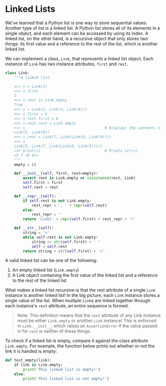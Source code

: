 # Linked Lists

We've learned that a Python list is one way to store sequential values. Another type of list is a linked list. A Python list stores all of its elements in a single object, and each element can be accessed by using its index. A linked list, on the other hand, is a recursive object that only stores two things: its first value and a reference to the rest of the list, which is another linked list.

We can implement a class, `Link`, that represents a linked list object. Each instance of `Link` has two instance attributes, `first` and `rest`.

```python
class Link:
    """A linked list.

    >>> s = Link(1)
    >>> s.first
    1
    >>> s.rest is Link.empty
    True
    >>> s = Link(2, Link(3, Link(4)))
    >>> s.first = 5
    >>> s.rest.first = 6
    >>> s.rest.rest = Link.empty
    >>> s                                    # Displays the contents of repr(s)
    Link(5, Link(6))
    >>> s.rest = Link(7, Link(Link(8, Link(9))))
    >>> s
    Link(5, Link(7, Link(Link(8, Link(9)))))
    >>> print(s)                             # Prints str(s)
    <5 7 <8 9>>
    """
    empty = ()

    def __init__(self, first, rest=empty):
        assert rest is Link.empty or isinstance(rest, Link)
        self.first = first
        self.rest = rest

    def __repr__(self):
        if self.rest is not Link.empty:
            rest_repr = ', ' + repr(self.rest)
        else:
            rest_repr = ''
        return 'Link(' + repr(self.first) + rest_repr + ')'

    def __str__(self):
        string = '<'
        while self.rest is not Link.empty:
            string += str(self.first) + ' '
            self = self.rest
        return string + str(self.first) + '>'
```

A valid linked list can be one of the following:

1. An empty linked list (`Link.empty`)
2. A Link object containing the first value of the linked list and a reference to the rest of the linked list

What makes a linked list recursive is that the rest attribute of a single `Link` instance is another linked list! In the big picture, each `Link` instance stores a single value of the list. When multiple `Link`s are linked together through each instance's `rest` attribute, an entire sequence is formed.

> Note: This definition means that the `rest` attribute of any Link instance must be either `Link.empty` or another `Link` instance! This is enforced in `Link.__init__`, which raises an `AssertionError` if the value passed in for `rest` is neither of these things.

To check if a linked list is empty, compare it against the class attribute `Link.empty`. For example, the function below prints out whether or not the link it is handed is empty:

```python
def test_empty(link):
    if link is Link.empty:
        print('This linked list is empty!')
    else:
        print('This linked list is not empty!')
```

